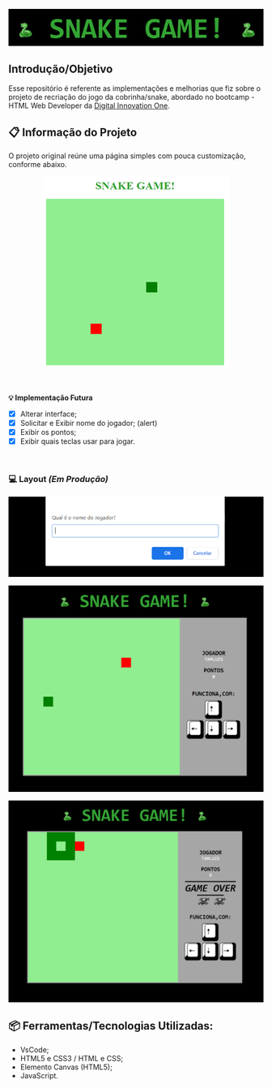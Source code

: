 <p align="center">
    <img src="https://github.com/TamLuzs/SnakeGame/blob/main/layout/titulo.png">
</p>

## Introdução/Objetivo
Esse repositório é referente as implementações e melhorias que fiz sobre o projeto de recriação do jogo da cobrinha/snake, abordado no bootcamp - HTML Web Developer da <a href="https://web.digitalinnovation.one/home">Digital Innovation One</a>.

## 📋 Informação do Projeto
O projeto original reúne uma página simples com pouca customização, conforme abaixo.

<p align="center">
    <img src="https://github.com/TamLuzs/SnakeGame/blob/main/layout/PainelOriginal.PNG">
</p>

<br/>


<b> 💡 Implementação Futura </b>
- [x] Alterar interface;
- [x] Solicitar e Exibir nome do jogador; (alert)
- [x] Exibir os pontos;
- [x] Exibir quais teclas usar para jogar.

<br/>

### 💻 Layout <i> (Em Produção) </i>
<p align="center">
    <img src="https://github.com/TamLuzs/SnakeGame/blob/main/layout/NomeDoJogador.PNG">
</p>

<p align="center">
    <img src="https://github.com/TamLuzs/SnakeGame/blob/main/layout/InitPainel.PNG">
</p>

<p align="center">
    <img src="https://github.com/TamLuzs/SnakeGame/blob/main/layout/GameOverPainel.PNG">
</p>


## 📦 Ferramentas/Tecnologias Utilizadas:
- VsCode;
- HTML5 e CSS3 / HTML e CSS;
- Elemento Canvas (HTML5);
- JavaScript.
